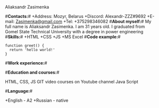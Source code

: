 Aliaksandr Zasimenka

#**Contacts:**#
  +Address: Mozyr, Belarus
  +Discord: Alexandr-ZZZ#9692
  +E-mail: Zasimenka@gmail.com
  +Tel: +375298346082
#**About myself:**#
My full name is Aliaksandr Zasimenka. I am 31 years old. I graduated from Gomel State Technical University with a degree in power engineering
#**Skills:**#
+HTML
+CSS
+JS
+MS Excel
#**Code example:**#
```
function greet() {
  return 'hello world!'
}

```

#**Work experience:**#




#**Education and courses:**#

HTML, CSS, JS
GIT video courses on Youtube channel
Java Script


#**Language:**#

+English - A2
+Russian - native